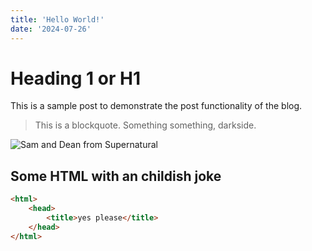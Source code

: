 ```yaml
---
title: 'Hello World!'
date: '2024-07-26'
---
```


# Heading 1 or H1
This is a sample post to demonstrate the post functionality of the blog.

> This is a blockquote. Something something, darkside.

![Sam and Dean from Supernatural](https://variety.com/wp-content/uploads/2017/09/supernatural-cw.jpg?w=400)

## Some HTML with an childish joke
```html
<html>
    <head>
        <title>yes please</title>
    </head>
</html>
```